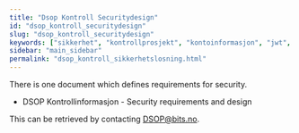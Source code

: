 ```yaml
---
title: "Dsop Kontroll Securitydesign"
id: "dsop_kontroll_securitydesign"
slug: "dsop_kontroll_securitydesign"
keywords: ["sikkerhet", "kontrollprosjekt", "kontoinformasjon", "jwt", "maskinporten"]
sidebar: "main_sidebar"
permalink: "dsop_kontroll_sikkerhetslosning.html"
---
```


There is one document which defines requirements for security.

* DSOP Kontrollinformasjon - Security requirements and design

This can be retrieved by contacting [DSOP@bits.no](mailto:dsop@bits.no).

